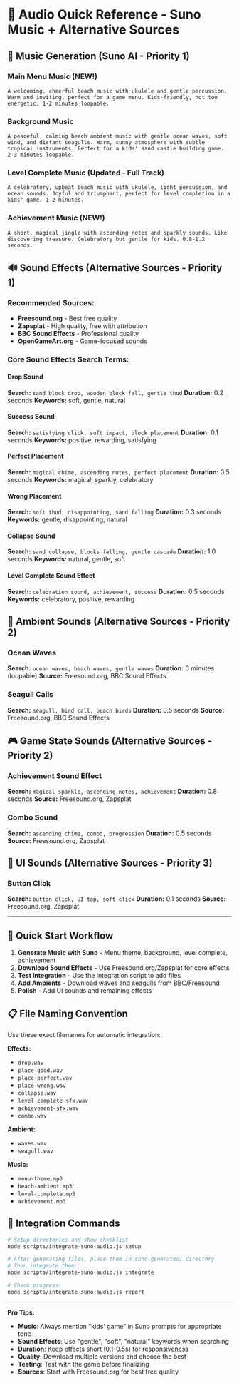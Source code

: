 # 🎵 Audio Quick Reference - Suno Music + Alternative Sources

## 🎵 Music Generation (Suno AI - Priority 1)

### Main Menu Music (NEW!)
```
A welcoming, cheerful beach music with ukulele and gentle percussion. Warm and inviting, perfect for a game menu. Kids-friendly, not too energetic. 1-2 minutes loopable.
```

### Background Music
```
A peaceful, calming beach ambient music with gentle ocean waves, soft wind, and distant seagulls. Warm, sunny atmosphere with subtle tropical instruments. Perfect for a kids' sand castle building game. 2-3 minutes loopable.
```

### Level Complete Music (Updated - Full Track)
```
A celebratory, upbeat beach music with ukulele, light percussion, and ocean sounds. Joyful and triumphant, perfect for level completion in a kids' game. 1-2 minutes.
```

### Achievement Music (NEW!)
```
A short, magical jingle with ascending notes and sparkly sounds. Like discovering treasure. Celebratory but gentle for kids. 0.8-1.2 seconds.
```

## 🔊 Sound Effects (Alternative Sources - Priority 1)

### Recommended Sources:
- **Freesound.org** - Best free quality
- **Zapsplat** - High quality, free with attribution
- **BBC Sound Effects** - Professional quality
- **OpenGameArt.org** - Game-focused sounds

### Core Sound Effects Search Terms:

#### Drop Sound
**Search:** `sand block drop, wooden block fall, gentle thud`
**Duration:** 0.2 seconds
**Keywords:** soft, gentle, natural

#### Success Sound
**Search:** `satisfying click, soft impact, block placement`
**Duration:** 0.1 seconds
**Keywords:** positive, rewarding, satisfying

#### Perfect Placement
**Search:** `magical chime, ascending notes, perfect placement`
**Duration:** 0.5 seconds
**Keywords:** magical, sparkly, celebratory

#### Wrong Placement
**Search:** `soft thud, disappointing, sand falling`
**Duration:** 0.3 seconds
**Keywords:** gentle, disappointing, natural

#### Collapse Sound
**Search:** `sand collapse, blocks falling, gentle cascade`
**Duration:** 1.0 seconds
**Keywords:** natural, gentle, soft

#### Level Complete Sound Effect
**Search:** `celebration sound, achievement, success`
**Duration:** 0.5 seconds
**Keywords:** celebratory, positive, rewarding

## 🌊 Ambient Sounds (Alternative Sources - Priority 2)

### Ocean Waves
**Search:** `ocean waves, beach waves, gentle waves`
**Duration:** 3 minutes (loopable)
**Source:** Freesound.org, BBC Sound Effects

### Seagull Calls
**Search:** `seagull, bird call, beach birds`
**Duration:** 0.5 seconds
**Source:** Freesound.org, BBC Sound Effects

## 🎮 Game State Sounds (Alternative Sources - Priority 2)

### Achievement Sound Effect
**Search:** `magical sparkle, ascending notes, achievement`
**Duration:** 0.8 seconds
**Source:** Freesound.org, Zapsplat

### Combo Sound
**Search:** `ascending chime, combo, progression`
**Duration:** 0.5 seconds
**Source:** Freesound.org, Zapsplat

## 📱 UI Sounds (Alternative Sources - Priority 3)

### Button Click
**Search:** `button click, UI tap, soft click`
**Duration:** 0.1 seconds
**Source:** Freesound.org, Zapsplat

---

## 🚀 Quick Start Workflow

1. **Generate Music with Suno** - Menu theme, background, level complete, achievement
2. **Download Sound Effects** - Use Freesound.org/Zapsplat for core effects
3. **Test Integration** - Use the integration script to add files
4. **Add Ambients** - Download waves and seagulls from BBC/Freesound
5. **Polish** - Add UI sounds and remaining effects

## 📋 File Naming Convention

Use these exact filenames for automatic integration:

**Effects:**
- `drop.wav`
- `place-good.wav`
- `place-perfect.wav`
- `place-wrong.wav`
- `collapse.wav`
- `level-complete-sfx.wav`
- `achievement-sfx.wav`
- `combo.wav`

**Ambient:**
- `waves.wav`
- `seagull.wav`

**Music:**
- `menu-theme.mp3`
- `beach-ambient.mp3`
- `level-complete.mp3`
- `achievement.mp3`

## 🔧 Integration Commands

```bash
# Setup directories and show checklist
node scripts/integrate-suno-audio.js setup

# After generating files, place them in suno-generated/ directory
# Then integrate them:
node scripts/integrate-suno-audio.js integrate

# Check progress:
node scripts/integrate-suno-audio.js report
```

---

**Pro Tips:**
- **Music**: Always mention "kids' game" in Suno prompts for appropriate tone
- **Sound Effects**: Use "gentle", "soft", "natural" keywords when searching
- **Duration**: Keep effects short (0.1-0.5s) for responsiveness
- **Quality**: Download multiple versions and choose the best
- **Testing**: Test with the game before finalizing
- **Sources**: Start with Freesound.org for best free quality 
